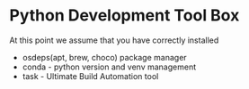 # Python Development Tool Box

At this point we assume that you have correctly installed

- osdeps(apt, brew, choco) package manager
- conda - python version and venv management
- task - Ultimate Build Automation tool

